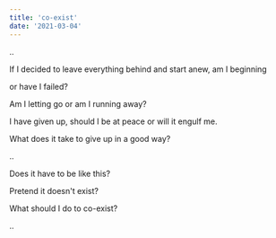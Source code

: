 ```yaml
---
title: 'co-exist'
date: '2021-03-04'
---
```


..

If I decided to leave everything behind and start anew, am I beginning 

or have I failed?

Am I letting go or am I running away?

I have given up, should I be at peace or will it engulf me.

What does it take to give up in a good way?

..

Does it have to be like this?

Pretend it doesn't exist?

What should I do to co-exist?

..